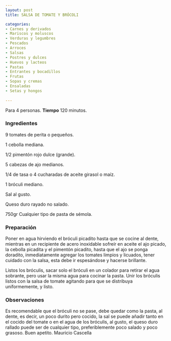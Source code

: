```yaml
---
layout: post
title: SALSA DE TOMATE Y BRÓCOLI

categories:
- Carnes y derivados
- Mariscos y moluscos
- Verduras y legumbres
- Pescados
- Arroces
- Salsas
- Postres y dulces
- Huevos y lacteos
- Pastas
- Entrantes y bocadillos
- Frutas
- Sopas y cremas
- Ensaladas
- Setas y hongos
 
---
```

Para 4 personas.
<b>Tiempo</b> 120 minutos.

<h3>Ingredientes</h3>
9 tomates de perita o pequeños.

1 cebolla mediana.

1/2 pimentón rojo dulce (grande).

5 cabezas de ajo medianos.

1/4 de tasa o 4 cucharadas de aceite girasol o maíz.

1 bróculi mediano.

Sal al gusto.

Queso duro rayado no salado.

750gr Cualquier tipo de pasta de sémola.

<h3>Preparación</h3>
Poner en agua hirviendo el bróculi picadito hasta que se cocine al dente, mientras en un recipiente de acero inoxidable sofreír en aceite el ajo picado, la cebolla picadita y el pimentón picadito, hasta que el ajo se ponga doradito, inmediatamente agregar los tomates limpios y licuados, tener cuidado con la salsa, esta debe ir espesándose y hacerse brillante.

Listos los bróculis, sacar solo el bróculi en un colador para retirar el agua sobrante, pero usar la misma agua para cocinar la pasta. Unir los bróculis listos con la salsa de tomate agitando para que se distribuya uniformemente, y listo.

<h3>Observaciones</h3>
Es recomendable que el bróculi no se pase, debe quedar como la pasta, al dente, es decir, un poco durito pero cocido, la sal se puede añadir tanto en el cocido del tomate o en el agua de los bróculis, al gusto, el queso duro rallado puede ser de cualquier tipo, preferiblemente poco salado y poco grasoso. Buen apetito. Mauricio Cascella

